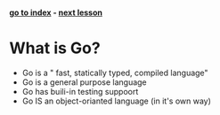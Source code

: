 #### [go to index](https://github.com/KerimCETINBAS/golang) - [next lesson](https://github.com/KerimCETINBAS/golang/tree/lesson_2)

&#10;

# What is Go?

- Go is a " fast, statically typed, compiled language"
- Go is a general purpose language
- Go has buili-in testing suppoort
- Go IS an object-orianted language (in it's own way)
